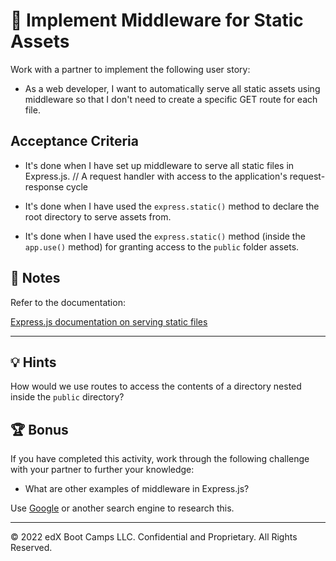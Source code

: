 # 📖  Implement Middleware for Static Assets

Work with a partner to implement the following user story:

* As a web developer, I want to automatically serve all static assets using middleware so that I don't need to create a specific GET route for each file.

## Acceptance Criteria

* It's done when I have set up middleware to serve all static files in Express.js.
// A request handler with access to the application's request-response cycle 

* It's done when I have used the `express.static()` method to declare the root directory to serve assets from.

* It's done when I have used the `express.static()` method (inside the `app.use()` method) for granting access to the `public` folder assets.

## 📝 Notes

Refer to the documentation:

[Express.js documentation on serving static files](http://expressjs.com/en/starter/static-files.html)

---

## 💡 Hints

How would we use routes to access the contents of a directory nested inside the `public` directory?

## 🏆 Bonus

If you have completed this activity, work through the following challenge with your partner to further your knowledge:

* What are other examples of middleware in Express.js?

Use [Google](https://www.google.com) or another search engine to research this.

---
© 2022 edX Boot Camps LLC. Confidential and Proprietary. All Rights Reserved.
